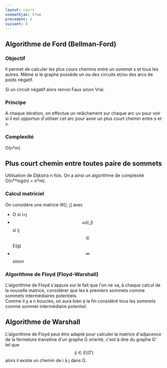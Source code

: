 ```yaml
---
layout: cours
usemathjax: true
precedent: 5
suivant: 8
---
```


## Algorithme de Ford (Bellman-Ford)

### Objectif
Il permet de calculer les plus cours chemins entre un sommet s et tous les autres. Même si le graphe possède un ou des circuits et/ou des arcs de poids négatif.

Si un circuit négatif alors renvoi Faux sinon Vrai.

### Principe
A chaque itération, on effectue un relâchement sur chaque arc uv pour voir si il est opportun d'utiliser cet arc pour avoir un plus court chemin entre s et v.

### Complexité

O(n*m)

## Plus court chemin entre toutes paire de sommets
Utilisation de Dijkstra n fois. On a ainsi un algorithme de complexité O(n²*log(n) + n\*m).

### Calcul matriciel
On considère une matrice W[i, j] avec
- O si i=j
- $$\omega (i,j)$$ si ij $$\in$$ E(g)
- $$\infty$$ sinon

### Algorithme de Floyd (Floyd-Warshall)

L'algorithme de Floyd s'appuie sur le fait que l'on ne va, à chaque calcul de la nouvelle matrice, considérer que les k premiers sommets comme sommets intermédiaires potentiels.  
Comme il y a n boucles, on aura bien à la fin considéré tous les sommets comme sommet intermédiaire potentiel.

## Algorithme de Warshall
L'algorithme de Floyd peut être adapté pour calculer la matrice d'adjacence de la fermeture transitive d'un graphe G orienté, c'est à dire du graphe G' tel que $$ij \in E(G')$$ alors il existe un chemin de i à j dans G.
